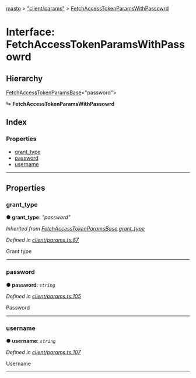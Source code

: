[masto](../README.md) > ["client/params"](../modules/_client_params_.md) > [FetchAccessTokenParamsWithPassowrd](../interfaces/_client_params_.fetchaccesstokenparamswithpassowrd.md)

# Interface: FetchAccessTokenParamsWithPassowrd

## Hierarchy

 [FetchAccessTokenParamsBase](_client_params_.fetchaccesstokenparamsbase.md)<"password">

**↳ FetchAccessTokenParamsWithPassowrd**

## Index

### Properties

* [grant_type](_client_params_.fetchaccesstokenparamswithpassowrd.md#grant_type)
* [password](_client_params_.fetchaccesstokenparamswithpassowrd.md#password)
* [username](_client_params_.fetchaccesstokenparamswithpassowrd.md#username)

---

## Properties

<a id="grant_type"></a>

###  grant_type

**● grant_type**: *"password"*

*Inherited from [FetchAccessTokenParamsBase](_client_params_.fetchaccesstokenparamsbase.md).[grant_type](_client_params_.fetchaccesstokenparamsbase.md#grant_type)*

*Defined in [client/params.ts:87](https://github.com/neet/masto.js/blob/c1501e9/src/client/params.ts#L87)*

Grant type

___
<a id="password"></a>

###  password

**● password**: *`string`*

*Defined in [client/params.ts:105](https://github.com/neet/masto.js/blob/c1501e9/src/client/params.ts#L105)*

Password

___
<a id="username"></a>

###  username

**● username**: *`string`*

*Defined in [client/params.ts:107](https://github.com/neet/masto.js/blob/c1501e9/src/client/params.ts#L107)*

Username

___

